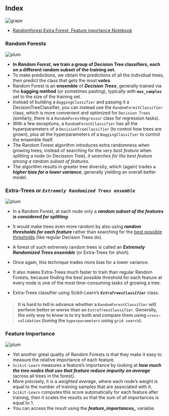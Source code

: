 ## Index
![grape](https://user-images.githubusercontent.com/12748752/126882595-d1f5449e-14bb-4ab3-809c-292caf0858a1.png)
* [Randomforest,Extra Forest, Feature inportance Notebook](https://github.com/iAmKankan/MachineLearning_With_Python/blob/master/Supervised/Ensemble-Learning_and_Randon-Forest/Random_Forest.ipynb)
### Random Forests
![plum](https://user-images.githubusercontent.com/12748752/126882596-b9ba4645-7001-435e-9a3c-d4416a2543c1.png)
* **In **_Random Forest_**, we train a group of Decision Tree classifiers, each on a different random subset of the training set.**
* To make predictions, we obtain the predictions of all the individual trees, then predict the class that gets the most **_votes_**.
* Random Forest is an **ensemble** of _**Decision Trees**_, generally trained via the **bagging method** (or sometimes pasting), typically with **`max_samples`** set to the size of the training set. 
* Instead of building a _`BaggingClassifier`_ and passing it a DecisionTreeClassifier, you can instead use the _`RandomForestClassifier`_ class, which is more convenient and optimized for `Decision Trees` (similarly, there is a _`RandomForestRegressor`_ class for regression tasks).
* With a few exceptions, a `RandomForestClassifier` has all the hyperparameters of a `DecisionTreeClassifier` (to control how trees are grown), plus all the hyperparameters of a `BaggingClassifier` to control the ensemble itself.
* The Random Forest algorithm introduces extra randomness when growing trees; instead of searching for the _very best feature_ when splitting a node (in Decission Tree), _it searches for the best feature among a random subset of features._
* The algorithm results in greater tree diversity, which (again) trades a **_higher bias for a lower variance_**, generally yielding an overall better model.

### Extra-Trees or _`Extremely Randomized Trees ensemble`_
![plum](https://user-images.githubusercontent.com/12748752/126882596-b9ba4645-7001-435e-9a3c-d4416a2543c1.png)
* In a Random Forest, at each node only a **_random subset of the features is considered for splitting_**.
* It would make trees even more random by also using _**random thresholds for each feature**_ rather than searching for the [best possible thresholds](https://github.com/iAmKankan/MachineLearning_With_Python/tree/master/Supervised/Decision%20Tree#how-the-algorithm-works--) (like regular Decision Trees do).
* A forest of such extremely random trees is called an **_Extremely Randomized Trees ensemble_** (or Extra-Trees for short). 
* Once again, this technique trades more bias for a lower variance. 
* It also makes Extra-Trees much faster to train than regular Random Forests, because finding the best possible threshold for each feature at every node is one of the most time-consuming tasks of growing a tree.

* Extra-Trees classifier using Scikit-Learn’s **_`ExtraTreesClassifier`_** class.

> #### It is hard to tell in advance whether a `RandomForestClassifier` will perform better or worse than an `ExtraTreesClassifier`. Generally, the only way to know is to try both and compare them using `cross-validation` (tuning the `hyperparameters` using `grid search`).


### Feature Importance 
![plum](https://user-images.githubusercontent.com/12748752/126882596-b9ba4645-7001-435e-9a3c-d4416a2543c1.png)
* Yet another great quality of Random Forests is that they make it easy to measure the relative importance of each feature. 
* `Scikit-Learn` measures a feature’s importance by looking at **_how much the tree nodes that use that feature reduce impurity on average_** (across all trees in the forest).
* More precisely, it is a _weighted average_, where each node’s weight is equal to the number of training samples that are associated with it.
* `Scikit-Learn` computes this score automatically for each feature after training, then it scales the results so that the sum of all importances is equal to 1. 
* You can access the result using the ***feature_importances_*** variable.


